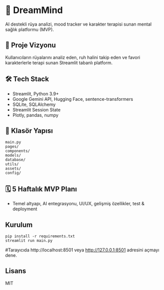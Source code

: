 # 🌙 DreamMind

AI destekli rüya analizi, mood tracker ve karakter terapisi sunan mental sağlık platformu (MVP).

## 🚀 Proje Vizyonu
Kullanıcıların rüyalarını analiz eden, ruh halini takip eden ve favori karakterlerle terapi sunan Streamlit tabanlı platform.

## 🛠️ Tech Stack
- Streamlit, Python 3.9+
- Google Gemini API, Hugging Face, sentence-transformers
- SQLite, SQLAlchemy
- Streamlit Session State
- Plotly, pandas, numpy

## 📁 Klasör Yapısı
```
main.py
pages/
components/
models/
database/
utils/
assets/
config/
```

## 🗓️ 5 Haftalık MVP Planı
- Temel altyapı, AI entegrasyonu, UI/UX, gelişmiş özellikler, test & deployment

## Kurulum
```
pip install -r requirements.txt
streamlit run main.py
```
#Tarayıcıda http://localhost:8501 veya http://127.0.0.1:8501 adresini açmayı dene.

## Lisans
MIT 
